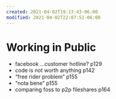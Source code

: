 ```yaml
---
created: 2021-04-02T19:13:43-06:00
modified: 2021-04-02T22:07:51-06:00
---
```


# Working in Public

- facebook ...customer hotline? p129
- code is not worth anything p142
- “free rider problem” p155
- “nota bene” p155
- comparing foss to p2p fileshares p164
